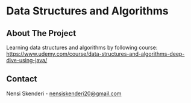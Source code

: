 # Data Structures and Algorithms

## About The Project
Learning data structures and algorithms by following course: https://www.udemy.com/course/data-structures-and-algorithms-deep-dive-using-java/

## Contact 
Nensi Skenderi - nensiskenderi20@gmail.com
